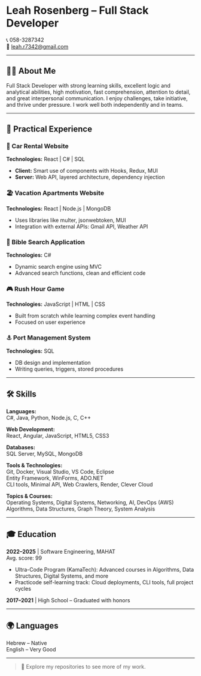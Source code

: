 # Leah Rosenberg – Full Stack Developer

📞 058-3287342  
📧 leah.r7342@gmail.com

---

## 👩‍💻 About Me

Full Stack Developer with strong learning skills, excellent logic and analytical abilities, high motivation, fast comprehension, attention to detail, and great interpersonal communication. I enjoy challenges, take initiative, and thrive under pressure. I work well both independently and in teams.

---

## 💼 Practical Experience

### 🚗 Car Rental Website  
**Technologies:** React | C# | SQL  
- **Client:** Smart use of components with Hooks, Redux, MUI  
- **Server:** Web API, layered architecture, dependency injection

### 🏖️ Vacation Apartments Website  
**Technologies:** React | Node.js | MongoDB  
- Uses libraries like multer, jsonwebtoken, MUI  
- Integration with external APIs: Gmail API, Weather API

### 🔎 Bible Search Application  
**Technologies:** C#  
- Dynamic search engine using MVC  
- Advanced search functions, clean and efficient code

### 🎮 Rush Hour Game  
**Technologies:** JavaScript | HTML | CSS  
- Built from scratch while learning complex event handling  
- Focused on user experience

### ⚓ Port Management System  
**Technologies:** SQL  
- DB design and implementation  
- Writing queries, triggers, stored procedures

---

## 🛠️ Skills

**Languages:**  
C#, Java, Python, Node.js, C, C++

**Web Development:**  
React, Angular, JavaScript, HTML5, CSS3

**Databases:**  
SQL Server, MySQL, MongoDB

**Tools & Technologies:**  
Git, Docker, Visual Studio, VS Code, Eclipse  
Entity Framework, WinForms, ADO.NET  
CLI tools, Minimal API, Web Crawlers, Render, Clever Cloud

**Topics & Courses:**  
Operating Systems, Digital Systems, Networking, AI, DevOps (AWS)  
Algorithms, Data Structures, Graph Theory, System Analysis

---

## 🎓 Education

**2022–2025** | Software Engineering, MAHAT  
Avg. score: 99  
- Ultra-Code Program (KamaTech): Advanced courses in Algorithms, Data Structures, Digital Systems, and more  
- Practicode self-learning track: Cloud deployments, CLI tools, full project cycles

**2017–2021** | High School – Graduated with honors

---

## 🌍 Languages

Hebrew – Native  
English – Very Good

---

> 📂 Explore my repositories to see more of my work.
